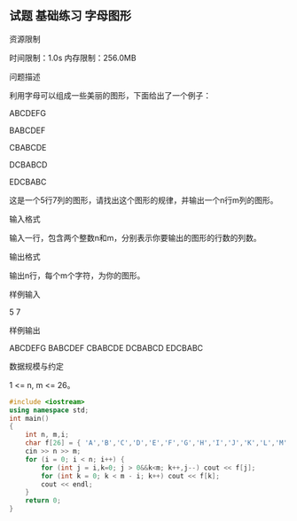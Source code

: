 ## 试题 基础练习 字母图形

资源限制

时间限制：1.0s  内存限制：256.0MB

问题描述

利用字母可以组成一些美丽的图形，下面给出了一个例子：

ABCDEFG

BABCDEF

CBABCDE

DCBABCD

EDCBABC

这是一个5行7列的图形，请找出这个图形的规律，并输出一个n行m列的图形。

输入格式

输入一行，包含两个整数n和m，分别表示你要输出的图形的行数的列数。

输出格式

输出n行，每个m个字符，为你的图形。

样例输入

5 7

样例输出

ABCDEFG
BABCDEF
CBABCDE
DCBABCD
EDCBABC

数据规模与约定

1 <= n, m <= 26。



```c++
#include <iostream>
using namespace std;
int main()
{
    int n, m,i;
    char f[26] = { 'A','B','C','D','E','F','G','H','I','J','K','L','M','N','O','P','Q','R','S','T','U','V','W','X','Y','Z' };
    cin >> n >> m;
    for (i = 0; i < n; i++) {
        for (int j = i,k=0; j > 0&&k<m; k++,j--) cout << f[j];
        for (int k = 0; k < m - i; k++) cout << f[k];
        cout << endl;
    }
    return 0;
}
```

